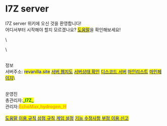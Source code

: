 # I7Z server

I7Z server 위키에 오신 것을 환영합니다!\
어디서부터 시작해야 할지 모르겠나요? [<mark style="color:blue;">도움말</mark>](https://wiki.revanilla.site/\~/changes/B8ahcG109zB27V1PUmJA/team/undefined)을 확인해보세요!\
\
\
정보\
서버주소: <mark style="color:blue;">revanilla.site</mark> [<mark style="color:blue;">서버 웹지도</mark>](https://map.revanilla.site/) [<mark style="color:blue;">서버상태 확인</mark>](https://stats.uptimerobot.com/k0nZDhkK9G) [<mark style="color:blue;">디스코드 서버</mark>](https://discord.gg/38rbWNquaK) [<mark style="color:blue;">마인리스트</mark>](https://minelist.kr/servers/revanilla.site) [<mark style="color:blue;">마인페이지​</mark>](https://mine.page/server/revanilla.site)\
\
운영진\
총관리자:<mark style="color:green;">**\_I7Z\_**</mark>\
관리자:<mark style="color:orange;">**EchoMax,hydrogen\_H**</mark>\
​\
[<mark style="color:blue;">도움말</mark>](broken-reference) [<mark style="color:blue;">이용 규칙</mark>](docs-1/rules.md) [<mark style="color:blue;">상점 규칙</mark> ](broken-reference)[<mark style="color:blue;">게임 설정</mark>](docs-2/undefined.md)&#x20;[<mark style="color:blue;">기능</mark> ](docs-2/undefined-2/)[<mark style="color:blue;">수정사항</mark>](docs-2/undefined-1.md)[&#x20;<mark style="color:blue;">부정 이용 신고</mark>](broken-reference)
